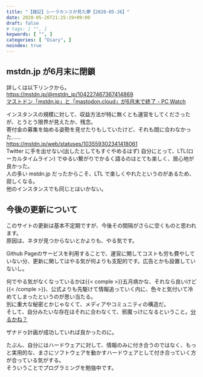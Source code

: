 ```yaml
---
title: "【雑記】シーラカンスが見た夢【2020-05-26】"
date: 2020-05-26T21:25:19+09:00
draft: false
# tags: [ "", ]
keywords: [ "", ]
categories: [ "Diary", ]
noindex: true
---
```


## mstdn.jp が6月末に閉鎖
詳しくは以下リンクから。  
<https://mstdn.jp/@mstdn_jp/104227467367414869>  
[マストドン「mstdn.jp」と「mastodon.cloud」が6月末で終了 - PC Watch](https://pc.watch.impress.co.jp/docs/news/1254609.html)  

インスタンスの規模に対して、収益方法が特に無くとも運営をしてくださったが、とうとう限界が見えたか、残念。  
寄付金の募集を始める姿勢を見せたりもしていたけど、それも間に合わなかった……  
<https://mstdn.jp/web/statuses/103559302341418061>  
Twitter に手を出せない(出したとしてもすぐやめるはず) 自分にとって、LTL(ローカルタイムライン) でゆるい繋がりでかるく語るのはとても楽しく、居心地が良かった。  
人の多い mstdn.jp だったからこそ、LTL で楽しくやれたというのがあるため、寂しくなる。  
他のインスタンスでも同じとはいかない。  

## 今後の更新について
このサイトの更新は基本不定期ですが、今後その間隔がさらに空くものと思われます。  
原因は、ネタが見つからないとかよりも、やる気です。  

Github Pageのサービスを利用することで、運営に関してコストも労も費やしていない分、更新に関してはやる気が何よりも支配的です。広告とかも設置していないし。  

何でやる気がなくなっているかは{{< comple >}}五月病かな、それなら良いけど{{< /comple >}}、公式よりも先駆けて情報追っていく内に、色々と気付いて冷めてしまったというのが思い当たる。  
別に重大な秘密とかじゃなくて、メディアやコミュニティの構造だ。  
そして、自分みたいな存在はそれに合わなくて、邪魔っけになるということ。[分るかね？](https://ja.wikipedia.org/wiki/%E8%A0%85%E3%81%AE%E7%8E%8B)  

<span class="hide">ザナドゥ計画が成功していれば良かったのに。</span>

たぶん、自分にはハードウェアに対して、情報のみに付き合うのではなく、もっと実用的な、まさにソフトウェアを動かすハードウェアとして付き合っていく方が合っている気がする。  
そういうことでプログラミングを勉強中です。  
